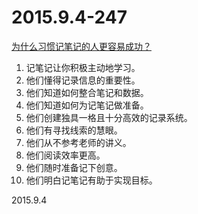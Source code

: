 2015.9.4-247
=============
[为什么习惯记笔记的人更容易成功？](http://mp.weixin.qq.com/s?__biz=MjM5NjY5NTM0MQ==&mid=209165245&idx=1&sn=7aa5310fa0f23cc0c4c05ef592de5511&scene=23&srcid=PcDh5INugyN1SXcoHewo#rd)

1. 记笔记让你积极主动地学习。
2. 他们懂得记录信息的重要性。
3. 他们知道如何整合笔记和数据。
4. 他们知道如何为记笔记做准备。
5. 他们创建独具一格且十分高效的记录系统。
6. 他们有寻找线索的慧眼。
7. 他们从不参考老师的讲义。
8. 他们阅读效率更高。
9. 他们随时准备记下创意。
10. 他们明白记笔记有助于实现目标。

2015.9.4